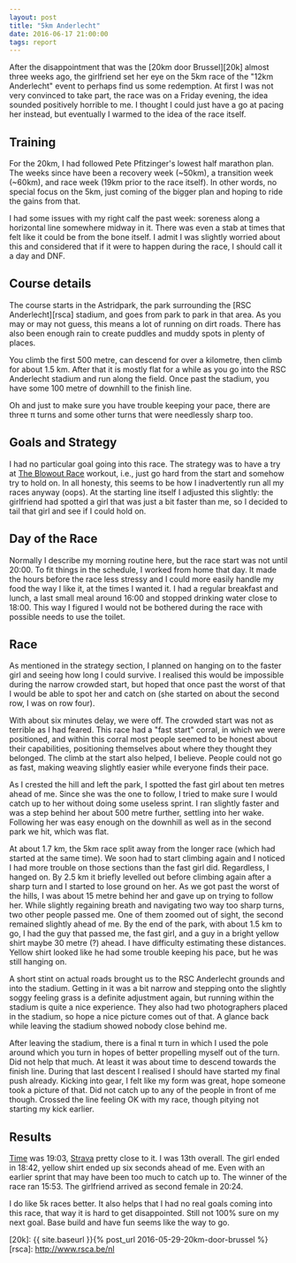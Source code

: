 ```yaml
---
layout: post
title: "5km Anderlecht"
date: 2016-06-17 21:00:00
tags: report
---
```


After the disappointment that was the [20km door Brussel][20k] almost three
weeks ago, the girlfriend set her eye on the 5km race of the "12km Anderlecht"
event to perhaps find us some redemption. At first I was not very convinced to
take part, the race was on a Friday evening, the idea sounded positively
horrible to me. I thought I could just have a go at pacing her instead, but
eventually I warmed to the idea of the race itself.

## Training

For the 20km, I had followed Pete Pfitzinger's lowest half marathon plan. The
weeks since have been a recovery week (~50km), a transition week (~60km), and
race week (19km prior to the race itself). In other words, no special focus on
the 5km, just coming of the bigger plan and hoping to ride the gains from that.

I had some issues with my right calf the past week: soreness along a horizontal
line somewhere midway in it. There was even a stab at times that felt like it
could be from the bone itself. I admit I was slightly worried about this and
considered that if it were to happen during the race, I should call it a day
and DNF.

## Course details

The course starts in the Astridpark, the park surrounding the [RSC
Anderlecht][rsca] stadium, and goes from park to park in that area. As you may
or may not guess, this means a lot of running on dirt roads. There has also
been enough rain to create puddles and muddy spots in plenty of places.

You climb the first 500 metre, can descend for over a kilometre, then climb for
about 1.5 km. After that it is mostly flat for a while as you go into the RSC
Anderlecht stadium and run along the field. Once past the stadium, you have
some 100 metre of downhill to the finish line.

Oh and just to make sure you have trouble keeping your pace, there are three π
turns and some other turns that were needlessly sharp too.

## Goals and Strategy

I had no particular goal going into this race. The strategy was to have a try
at [The Blowout Race][blowoutrace] workout, i.e., just go hard from the start
and somehow try to hold on. In all honesty, this seems to be how I
inadvertently run all my races anyway (oops). At the starting line itself I
adjusted this slightly: the girlfriend had spotted a girl that was just a bit
faster than me, so I decided to tail that girl and see if I could hold on.

## Day of the Race

Normally I describe my morning routine here, but the race start was not until
20:00. To fit things in the schedule, I worked from home that day. It made the
hours before the race less stressy and I could more easily handle my food the
way I like it, at the times I wanted it. I had a regular breakfast and lunch, a
last small meal around 16:00 and stopped drinking water close to 18:00. This
way I figured I would not be bothered during the race with possible needs to
use the toilet.

## Race

As mentioned in the strategy section, I planned on hanging on to the faster girl and
seeing how long I could survive. I realised this would be impossible during the
narrow crowded start, but hoped that once past the worst of that I would be
able to spot her and catch on (she started on about the second row, I was on
row four).

With about six minutes delay, we were off. The crowded start was not as
terrible as I had feared. This race had a "fast start" corral, in which we were
positioned, and within this corral most people seemed to be honest about their
capabilities, positioning themselves about where they thought they belonged.
The climb at the start also helped, I believe. People could not go as fast,
making weaving slightly easier while everyone finds their pace.

As I crested the hill and left the park, I spotted the fast girl about ten
metres ahead of me. Since she was the one to follow, I tried to make sure I
would catch up to her without doing some useless sprint. I ran slightly faster
and was a step behind her about 500 metre further, settling into her wake.
Following her was easy enough on the downhill as well as in the second park we
hit, which was flat.

At about 1.7 km, the 5km race split away from the longer race (which had
started at the same time). We soon had to start climbing again and I noticed I
had more trouble on those sections than the fast girl did. Regardless, I hanged
on. By 2.5 km it briefly levelled out before climbing again after a sharp turn
and I started to lose ground on her. As we got past the worst of the hills, I
was about 15 metre behind her and gave up on trying to follow her. While
slightly regaining breath and navigating two way too sharp turns, two other
people passed me.  One of them zoomed out of sight, the second remained
slightly ahead of me. By the end of the park, with about 1.5 km to go, I had
the guy that passed me, the fast girl, and a guy in a bright yellow shirt maybe
30 metre (?) ahead. I have difficulty estimating these distances. Yellow shirt
looked like he had some trouble keeping his pace, but he was still hanging on.

A short stint on actual roads brought us to the RSC Anderlecht grounds and into
the stadium. Getting in it was a bit narrow and stepping onto the slightly
soggy feeling grass is a definite adjustment again, but running within the
stadium is quite a nice experience. They also had two photographers placed in
the stadium, so hope a nice picture comes out of that. A glance back while
leaving the stadium showed nobody close behind me.

After leaving the stadium, there is a final π turn in which I used the pole
around which you turn in hopes of better propelling myself out of the turn. Did
not help that much. At least it was about time to descend towards the finish
line. During that last descent I realised I should have started my final push
already. Kicking into gear, I felt like my form was great, hope someone took a
picture of that. Did not catch up to any of the people in front of me though.
Crossed the line feeling OK with my race, though pitying not starting my kick
earlier.

## Results

[Time][results] was 19:03, [Strava][strava] pretty close to it. I was 13th
overall. The girl ended in 18:42, yellow shirt ended up six seconds ahead of
me. Even with an earlier sprint that may have been too much to catch up to.
The winner of the race ran 15:53. The girlfriend arrived as second female in
20:24.

I do like 5k races better. It also helps that I had no real goals coming into
this race, that way it is hard to get disappointed. Still not 100% sure on my
next goal. Base build and have fun seems like the way to go.

[blowoutrace]: https://www.reddit.com/r/AdvancedRunning/comments/4losg4/workout_of_the_week_the_blowout_race/
[results]: http://prod.chronorace.be/Classements/Classement.aspx?eventId=1187816155396633&master=iframe&mode=large&IdClassement=13525
[strava]: https://www.strava.com/activities/612265885
[20k]: {{ site.baseurl }}{% post_url 2016-05-29-20km-door-brussel %}
[rsca]: http://www.rsca.be/nl
